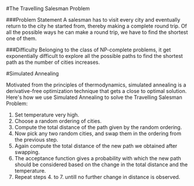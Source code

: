 #The Travelling Salesman Problem

###Problem Statement
A salesman has to visit every city and eventually return to the city he started from, thereby making a complete round trip. Of all the possible ways he can make a round trip, we have to find the shortest one of them.

###Difficulty
Belonging to the class of NP-complete problems, it get exponentially difficult to explore all the possible paths to find the shortest path as the number of cities increases.

#Simulated Annealing

Motivated from the principles of thermodynamics, simulated annealing is a derivative-free optimization technique that gets a close to optimal solution. Here's how we use Simulated Annealing to solve the Travelling Salesman Problem: 

1. Set temperature very high. 
2. Choose a random ordering of cities. 
3. Compute the total distance of the path given by the random ordering.
4. Now pick any two random cities, and swap them in the ordering from the previous step.
5. Again compute the total distance of the new path we obtained after swapping.
6. The acceptance function gives a probability with which the new path should be considered based on the change in the total distance and the temperature.
7. Repeat steps 4. to 7. untill no further change in distance is observed.

